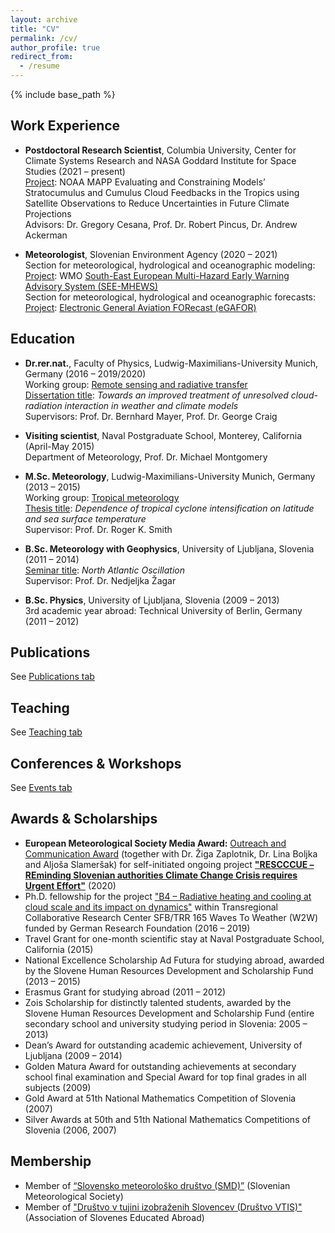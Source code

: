 ```yaml
---
layout: archive
title: "CV"
permalink: /cv/
author_profile: true
redirect_from:
  - /resume
---
```


{% include base_path %}

## Work Experience

* **Postdoctoral Research Scientist**, Columbia University, Center for Climate Systems Research and NASA Goddard Institute for Space Studies (2021 – present)<br/> 
<ins>Project</ins>: NOAA MAPP Evaluating and Constraining Models’ Stratocumulus and Cumulus Cloud Feedbacks in the Tropics using Satellite Observations to Reduce Uncertainties in Future Climate Projections<br/>
Advisors: Dr. Gregory Cesana, Prof. Dr. Robert Pincus, Dr. Andrew Ackerman

* **Meteorologist**, Slovenian Environment Agency (2020 – 2021)<br/> 
Section for meteorological, hydrological and oceanographic modeling:<br/>
<ins>Project</ins>: WMO [South-East European Multi-Hazard Early Warning Advisory System (SEE-MHEWS)](https://public.wmo.int/en/projects/see-mhews-a)<br/>
Section for meteorological, hydrological and oceanographic forecasts:<br/>
<ins>Project</ins>: [Electronic General Aviation FORecast (eGAFOR)](https://egafor.eu/)<br/>

## Education

* **Dr.rer.nat.**, Faculty of Physics, Ludwig-Maximilians-University Munich, Germany (2016 – 2019/2020)<br/> 
Working group: [Remote sensing and radiative transfer](https://www.en.meteo.physik.uni-muenchen.de/forschung/atmo_fern/index.html)<br/> 
<ins>Dissertation title</ins>: _Towards an improved treatment of unresolved cloud-radiation interaction in weather and climate models_<br/> 
Supervisors: Prof. Dr. Bernhard Mayer, Prof. Dr. George Craig

* **Visiting scientist**, Naval Postgraduate School, Monterey, California (April-May 2015)<br/> 
Department of Meteorology, Prof. Dr. Michael Montgomery

* **M.Sc. Meteorology**, Ludwig-Maximilians-University Munich, Germany (2013 – 2015)<br/> 
Working group: [Tropical meteorology](https://www.en.meteo.physik.uni-muenchen.de/forschung/tropische/index.html)<br/> 
<ins>Thesis title</ins>: _Dependence of tropical cyclone intensification on latitude and sea surface temperature_<br/> 
Supervisor: Prof. Dr. Roger K. Smith

* **B.Sc. Meteorology with Geophysics**, University of Ljubljana, Slovenia (2011 – 2014)<br/>
<ins>Seminar title</ins>: _North Atlantic Oscillation_<br/> 
Supervisor: Prof. Dr. Nedjeljka Žagar

* **B.Sc. Physics**, University of Ljubljana, Slovenia (2009 – 2013)<br/>
3rd academic year abroad: Technical University of Berlin, Germany (2011 – 2012)


## Publications

See [Publications tab](https://ninacrnivec.github.io/publications/)
  
## Teaching

See [Teaching tab](https://ninacrnivec.github.io/teaching/)
  
## Conferences & Workshops

See [Events tab](https://ninacrnivec.github.io/events/)
  
## Awards & Scholarships
* **European Meteorological Society Media Award:** [Outreach and Communication Award](https://www.emetsoc.org/oc2020-for-rescccue-slovenia/) (together with Dr. Žiga Zaplotnik, Dr. Lina Boljka and Aljoša Slameršak) for self-initiated ongoing project **["RESCCCUE – REminding Slovenian authorities Climate Change Crisis requires Urgent Effort"](https://www.emetsoc.org/wp-content/uploads/2020/06/oc2020_RESCCCUE_project-description.pdf)** (2020)
* Ph.D. fellowship for the project ["B4 – Radiative heating and cooling at cloud scale and its impact on dynamics"](https://w2w.meteo.physik.uni-muenchen.de/research_areas/phase1/b4/index.html) within Transregional Collaborative Research Center SFB/TRR 165 Waves To Weather (W2W) funded by German Research Foundation (2016 – 2019)
* Travel Grant for one-month scientific stay at Naval Postgraduate School, California (2015)
* National Excellence Scholarship Ad Futura for studying abroad, awarded by the Slovene Human Resources Development and Scholarship Fund (2013 – 2015)
* Erasmus Grant for studying abroad (2011 – 2012)
* Zois Scholarship for distinctly talented students, awarded by the Slovene Human Resources Development and Scholarship Fund (entire secondary school and university studying period in Slovenia: 2005 – 2013)
* Dean’s Award for outstanding academic achievement, University of Ljubljana (2009 – 2014)
* Golden Matura Award for outstanding achievements at secondary school final examination and Special Award for top final grades in all subjects (2009)
* Gold Award at 51th National Mathematics Competition of Slovenia (2007)
* Silver Awards at 50th and 51th National Mathematics Competitions of Slovenia (2006, 2007)
  
## Membership

* Member of [“Slovensko meteorološko društvo (SMD)”](http://www.smd.v-izdelavi.si/domov/) (Slovenian Meteorological Society)
* Member of ["Društvo v tujini izobraženih Slovencev (Društvo VTIS)"](https://www.drustvovtis.si/) (Association of Slovenes Educated Abroad) 



